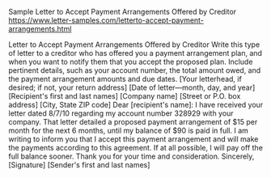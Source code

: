 

Sample Letter to Accept Payment Arrangements Offered by Creditor 
https://www.letter-samples.com/letterto-accept-payment-arrangements.html


Letter to Accept Payment Arrangements Offered by Creditor
Write this type of letter to a creditor who has offered you a payment arrangement plan, and when you want to notify them that you accept the proposed plan. Include pertinent details, such as your account number, the total amount owed, and the payment arrangement amounts and due dates.
[Your letterhead, if desired; if not, your return address]
[Date of letter—month, day, and year]
[Recipient's first and last names]
[Company name]
[Street or P.O. box address]
[City, State ZIP code]
Dear [recipient's name]:
I have received your letter dated 8/7/10 regarding my account number 328929 with your company. That letter detailed a proposed payment arrangement of $15 per month for the next 6 months, until my balance of $90 is paid in full.
I am writing to inform you that I accept this payment arrangement and will make the payments according to this agreement. If at all possible, I will pay off the full balance sooner.
Thank you for your time and consideration.
Sincerely,
[Signature]
[Sender's first and last names]